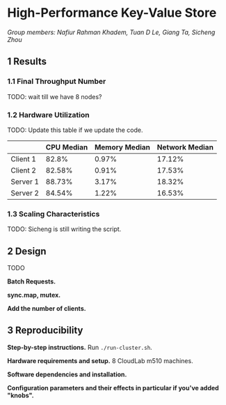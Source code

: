 # High-Performance Key-Value Store

*Group members: Nafiur Rahman Khadem, Tuan D Le, Giang Ta, Sicheng Zhou*

## 1 Results

### 1.1 Final Throughput Number

TODO: wait till we have 8 nodes?

### 1.2 Hardware Utilization

TODO: Update this table if we update the code.

|          | CPU Median | Memory Median | Network Median |
|----------|------------|---------------|----------------|
| Client 1 | 82.8%      | 0.97%         | 17.12%         |
| Client 2 | 82.58%     | 0.91%         | 17.53%         |
| Server 1 | 88.73%     | 3.17%         | 18.32%         |
| Server 2 | 84.54%     | 1.22%         | 16.53%         |

### 1.3 Scaling Characteristics

TODO: Sicheng is still writing the script.


## 2 Design

TODO

**Batch Requests.**

**sync.map, mutex.**

**Add the number of clients.**

## 3 Reproducibility

**Step-by-step instructions.** Run `./run-cluster.sh`.

**Hardware requirements and setup.** 8 CloudLab m510 machines.

**Software dependencies and installation.**

**Configuration parameters and their effects in particular if you've added "knobs".**